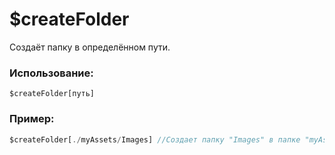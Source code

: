 # $createFolder
Создаёт папку в определённом пути.

### Использование:
```
$createFolder[путь]
```
### Пример:
```js
$createFolder[./myAssets/Images] //Создает папку "Images" в папке "myAssets".
```
